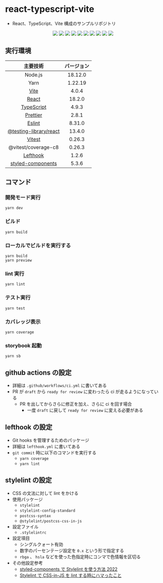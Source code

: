 # react-typescript-vite

- React、TypeScript、Vite 構成のサンプルリポジトリ

<p align="center">
  <img src="https://img.shields.io/badge/Node.js-18.12.0-blue?logo=node.js&style=flat-square">
  <img src="https://img.shields.io/badge/Yarn-1.22.19-blue?logo=yarn&style=flat-square">
  <img src="https://img.shields.io/badge/Vite-4.0.4-blue?logo=vite&style=flat-square">
  <img src="https://img.shields.io/badge/React-18.2.0-blue?logo=react&style=flat-square">
  <img src="https://img.shields.io/badge/Typescript-4.9.3-blue?logo=typescript&style=flat-square">
  <img src="https://img.shields.io/badge/Prettier-2.8.1-blue?logo=prettier&style=flat-square">
  <img src="https://img.shields.io/badge/Eslint-8.31.0-blue?logo=eslint&style=flat-square">
  <img src="https://img.shields.io/badge/Testing--Library-13.4.0-blue?logo=testinglibrary&style=flat-square">
  <img src="https://img.shields.io/badge/Vitest-0.26.3-blue?logo=vitest&style=flat-square">
  <img src="https://img.shields.io/badge/styled--components-5.3.6-blue?logo=styledcomponents&style=flat-square">
</p>

## 実行環境

|                                      主要技術                                      | バージョン |
| :--------------------------------------------------------------------------------: | :--------: |
|                                      Node.js                                       |  18.12.0   |
|                                        Yarn                                        |  1.22.19   |
|                       [Vite](https://github.com/vitejs/vite)                       |   4.0.4    |
|                     [React](https://github.com/facebook/react)                     |   18.2.0   |
|               [TypeScript](https://github.com/microsoft/TypeScript)                |   4.9.3    |
|                  [Prettier](https://github.com/prettier/prettier)                  |   2.8.1    |
|                     [Eslint](https://github.com/eslint/eslint)                     |   8.31.0   |
| [@testing-library/react](https://github.com/testing-library/react-testing-library) |   13.4.0   |
|                   [Vitest](https://github.com/vitest-dev/vitest)                   |   0.26.3   |
|                                @vitest/coverage-c8                                 |   0.26.3   |
|                [Lefthook](https://github.com/evilmartians/lefthook)                |   1.2.6    |
|    [styled-components](https://github.com/styled-components/styled-components)     |   5.3.6    |

## コマンド

### 開発モード実行

```shell
yarn dev
```

### ビルド

```shell
yarn build
```

### ローカルでビルドを実行する

```shell
yarn build
yarn preview
```

### lint 実行

```shell
yarn lint
```

### テスト実行

```shell
yarn test
```

### カバレッジ表示

```shell
yarn coverage
```

### storybook 起動

```shell
yarn sb
```

## github actions の設定

- 詳細は `.github/workflows/ci.yml` に書いてある
- PR が `draft` から `ready for review` に変わったら ci が走るようになっている
  - PR を出してからさらに修正を加え、さらに ci を回す場合
    - 一度 `draft` に戻して `ready for review` に変える必要がある

## lefthook の設定

- Git hooks を管理するためのパッケージ
- 詳細は `lefthook.yml` に書いてある
- `git commit` 時に以下のコマンドを実行する
  - `yarn coverage`
  - `yarn lint`

## stylelint の設定

- CSS の文法に対して lint をかける
- 使用パッケージ
  - `stylelint`
  - `stylelint-config-standard`
  - `postcss-syntax`
  - `@stylelint/postcss-css-in-js`
- 設定ファイル
  - `.stylelintrc`
- 設定項目
  - シングルクォート有効
  - 数字のパーセンテージ設定を `0.x` という形で指定する
  - `rbga` 、 `hsla` などを使った色指定時にコンマで色情報を区切る
- その他設定参考
  - [styled-components で Stylelint を使う方法 2022](https://zenn.dev/ciffelia/articles/a42434cd8c1abc)
  - [Stylelint で CSS-in-JS を lint する時にハマったこと](https://zenn.dev/cp20/articles/2844af357345cf)
